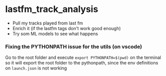 # lastfm_track_analysis

* Pull my tracks played from last fm 
* Enrich it (if the lastfm tags don't work good enough)
* Try som ML models to see what happens



### Fixing the PYTHONPATH issue for the utils (on vscode)
Go to the root folder and execute `export PYTHONPATH=$(pwd)` on the terminal so it will export the root folder to the pythonpath, since the env definitions on `launch.json` is not working 